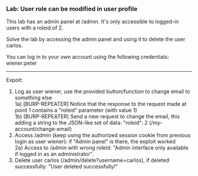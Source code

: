 ### Lab: User role can be modified in user profile

This lab has an admin panel at /admin.  It's only accessible to logged-in users with a roleid of 2.

Solve the lab by accessing the admin panel and using it to delete the user carlos.

You can log in to your own account using the following credentials: wiener:peter


_____

Expoit:  

1) Log as user wiener, use the provided button/function to change email to something else  
    1a) [BURP-REPEATER] Notice that the response to the request made at point 1 contains a "roleid" parameter (with value 1)  
    1b) [BURP-REPEATER] Send a new request to change the email, this adding a string to the JSON-like set of data: "roleid": 2  (/my-account/change-email)  
2) Access /admin (keep using the authorized session cookie from previous login as user wiener): if "Admin panel" is there, the exploit worked  
    2a) Access to /admin with wrong roleid: "Admin interface only available if logged in as an administrator".  
3) Delete user carlos (/admin/delete?username=carlos), if deleted successfully: "User deleted successfully!"  